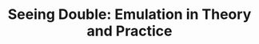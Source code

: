 ---
ee_id_show: '4245'
title: 'Seeing Double: Emulation in Theory and Practice'
url: seeing-double-emulation-in-theory-and-practice
live_url:
year: '2004'
venue: Solomon R. Guggenheim Museum
state_country: New York
type:
dates:
pitch: 'Kinda a cray ahead of its time group show about digital preservation / emulation.
  An honor 2 show w so many tru heads: Nam June Paik, Jodi.org, John Simon, etc, etc.'
ps:
imgs: guggenheim-new-york-2004-install-database-jones.jpg
things: "[9] [ishotandywarhol] 2002-002 I Shot Andy Warhol"
status:
layout: shows
---